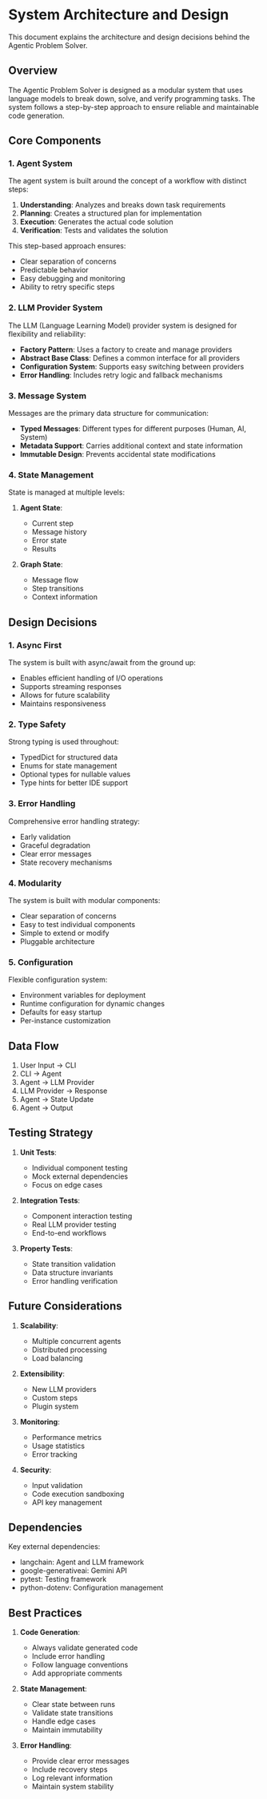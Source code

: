 # System Architecture and Design

This document explains the architecture and design decisions behind the Agentic Problem Solver.

## Overview

The Agentic Problem Solver is designed as a modular system that uses language models to break down, solve, and verify programming tasks. The system follows a step-by-step approach to ensure reliable and maintainable code generation.

## Core Components

### 1. Agent System

The agent system is built around the concept of a workflow with distinct steps:

1. **Understanding**: Analyzes and breaks down task requirements
2. **Planning**: Creates a structured plan for implementation
3. **Execution**: Generates the actual code solution
4. **Verification**: Tests and validates the solution

This step-based approach ensures:

- Clear separation of concerns
- Predictable behavior
- Easy debugging and monitoring
- Ability to retry specific steps

### 2. LLM Provider System

The LLM (Language Learning Model) provider system is designed for flexibility and reliability:

- **Factory Pattern**: Uses a factory to create and manage providers
- **Abstract Base Class**: Defines a common interface for all providers
- **Configuration System**: Supports easy switching between providers
- **Error Handling**: Includes retry logic and fallback mechanisms

### 3. Message System

Messages are the primary data structure for communication:

- **Typed Messages**: Different types for different purposes (Human, AI, System)
- **Metadata Support**: Carries additional context and state information
- **Immutable Design**: Prevents accidental state modifications

### 4. State Management

State is managed at multiple levels:

1. **Agent State**:

   - Current step
   - Message history
   - Error state
   - Results

2. **Graph State**:
   - Message flow
   - Step transitions
   - Context information

## Design Decisions

### 1. Async First

The system is built with async/await from the ground up:

- Enables efficient handling of I/O operations
- Supports streaming responses
- Allows for future scalability
- Maintains responsiveness

### 2. Type Safety

Strong typing is used throughout:

- TypedDict for structured data
- Enums for state management
- Optional types for nullable values
- Type hints for better IDE support

### 3. Error Handling

Comprehensive error handling strategy:

- Early validation
- Graceful degradation
- Clear error messages
- State recovery mechanisms

### 4. Modularity

The system is built with modular components:

- Clear separation of concerns
- Easy to test individual components
- Simple to extend or modify
- Pluggable architecture

### 5. Configuration

Flexible configuration system:

- Environment variables for deployment
- Runtime configuration for dynamic changes
- Defaults for easy startup
- Per-instance customization

## Data Flow

1. User Input → CLI
2. CLI → Agent
3. Agent → LLM Provider
4. LLM Provider → Response
5. Agent → State Update
6. Agent → Output

## Testing Strategy

1. **Unit Tests**:

   - Individual component testing
   - Mock external dependencies
   - Focus on edge cases

2. **Integration Tests**:

   - Component interaction testing
   - Real LLM provider testing
   - End-to-end workflows

3. **Property Tests**:
   - State transition validation
   - Data structure invariants
   - Error handling verification

## Future Considerations

1. **Scalability**:

   - Multiple concurrent agents
   - Distributed processing
   - Load balancing

2. **Extensibility**:

   - New LLM providers
   - Custom steps
   - Plugin system

3. **Monitoring**:

   - Performance metrics
   - Usage statistics
   - Error tracking

4. **Security**:
   - Input validation
   - Code execution sandboxing
   - API key management

## Dependencies

Key external dependencies:

- langchain: Agent and LLM framework
- google-generativeai: Gemini API
- pytest: Testing framework
- python-dotenv: Configuration management

## Best Practices

1. **Code Generation**:

   - Always validate generated code
   - Include error handling
   - Follow language conventions
   - Add appropriate comments

2. **State Management**:

   - Clear state between runs
   - Validate state transitions
   - Handle edge cases
   - Maintain immutability

3. **Error Handling**:
   - Provide clear error messages
   - Include recovery steps
   - Log relevant information
   - Maintain system stability
